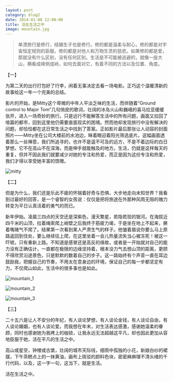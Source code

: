 ```yaml
---
layout: post
category: blog2
date: 2014-01-08 12:00:00
title: 活在生活之中
image: mountain.jpg
---
```


>单漂旅行是修行，结婚生子也是修行。修的都是温柔与耐心，修的都是对宇宙恒定规则的臣服，修的都是对他人和万物生灵的慈悲。如果修的都是爱，那就没有什么区别，没有任何区别。生活是不可能被逃避的，就像一座大山，横看成峰侧成岭，如何去面对它，有着不同的方法以及位置、角度。

【一】

为第二天的出行打包好了行李，闲着无事决定去看一场电影。正巧这个温暖清新的故事给这一年一个完美的总结。

影片的开始，是Mitty这个卑微的中年人平淡乏味的生活，而伴随着“Ground control to Major Tom”几句俏皮的歌词，壮阔的冰岛火山和巍峨的喜马拉亚缓缓张开，进入一场奇妙的旅行。只是远行不能解答生活中的所有问题，画面又拉回了喧嚣的都市，回到这里他仍需要直面现实的困境。然而他却发现旅行中没有解决的问题，却恰恰都在这日常生活之中找到了答案。正如影片最后那张让人动容的封面照片——Mitty坐在公司大楼前的水池边，眯着眼迎着阳光筛选底片。这幅画面透着那么一丝禅意，我们所追寻的，也许不是遥不可及的远方，不是不着边际的白日梦想，它不在高山不在深海，而是伸手就能触及的地方。生活，仍就是这样每天的重复，但并不因此我们就要减少对她的专注和热爱，而正是因为这份专注和热爱，我们才得以享受她丰富的馈赠。

![mitty](/assets/mitty.jpg)

【二】

但是为什么，我们还是乐此不疲的怀揣着好奇与恐惧，大步地走向未知世界？我看到过最好的回答，是一个睿智的女孩说：仅仅是把将旅途在外那种风雨无阻的魄力转变为平日认真活着的勇气的而已。

新年伊始。凌晨三四点的天空还是深紫色，漫天繁星，若隐若现的银河。在海拔近四千米的山顶，拉着绳索爬上峭壁之后我终于筋疲力竭，于是坐在地上不起来，撅着嘴赌气不爬了。结果第一次看到某人严肃生气的样子。他皱着眉说你要么马上原路返回到住处，要么继续往上爬，在这里坐着一会儿热量流失当心被冻死！被这一吓唬，只有重新上路。不知道是感冒还是高反的缘故，或者是一开始就对自己的能力没有正确估计，一直都在极限的边缘坚持着，根本没力气去想山顶的距离，更顾不得欣赏沿途景色，只是默默的数着自己的步子。这一路始终有个声音一直在耳边鼓励我，把握自己的节奏，不用太在意身边的环境，保证自己的每一步都坚定有力，不仅爬山如此，生活中的很多事也是如此。

![mountain_1](/assets/mountain_1.jpg)

![mountain_2](/assets/mountain_2.jpg)

![mountain_3](/assets/mountain_3.jpg)

【三】

二十五六是让人不安分的年纪，有人谈论梦想，有人谈论金钱，有人谈论自由，有人谈论婚姻，也有人谈论爱。而我想在年末，对生活表达感激，感谢她温柔的眷顾，同时也感谢她为我拷上的枷锁，让我永远无法超越这平凡，却也因此更加从容地臣服于她，活在平凡的生活之中。

高山或星空，钟楼或古堡，壮阔的城市天际线，细雨中孤独的小花，新娘白纱的裙摆，下午茶糕点上的一抹黄油，画布上斑驳的颜料色块，密密麻麻理不清头绪的千行代码，以及，这一字一句，这当下，就是生活。

活在生活之中。